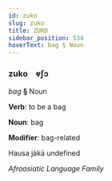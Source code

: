 ```yaml
---
id: zuko
slug: zuko
title: ZUKO
sidebar_position: 534
hoverText: bag § Noun
---
```


### zuko&emsp;<span kind="abugida">ⱴʃɔ</span>

*bag* **§** Noun

**Verb**: to be a bag

**Noun**: bag

**Modifier**: bag-related

Hausa jàkā undefined

*Afroasiatic Language Family*